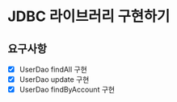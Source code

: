 # JDBC 라이브러리 구현하기


## 요구사항

- [x] UserDao findAll 구현
- [x] UserDao update 구현
- [x] UserDao findByAccount 구현
